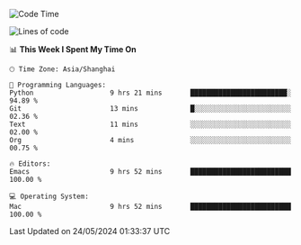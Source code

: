 <!--START_SECTION:waka-->
![Code Time](http://img.shields.io/badge/Code%20Time-1%2C968%20hrs%2024%20mins-blue)

![Lines of code](https://img.shields.io/badge/From%20Hello%20World%20I%27ve%20Written-308.0%20thousand%20lines%20of%20code-blue)

📊 **This Week I Spent My Time On** 

```text
🕑︎ Time Zone: Asia/Shanghai

💬 Programming Languages: 
Python                   9 hrs 21 mins       ████████████████████████░   94.89 % 
Git                      13 mins             █░░░░░░░░░░░░░░░░░░░░░░░░   02.36 % 
Text                     11 mins             ░░░░░░░░░░░░░░░░░░░░░░░░░   02.00 % 
Org                      4 mins              ░░░░░░░░░░░░░░░░░░░░░░░░░   00.75 % 

🔥 Editors: 
Emacs                    9 hrs 52 mins       █████████████████████████   100.00 % 

💻 Operating System: 
Mac                      9 hrs 52 mins       █████████████████████████   100.00 % 
```


 Last Updated on 24/05/2024 01:33:37 UTC
<!--END_SECTION:waka-->
